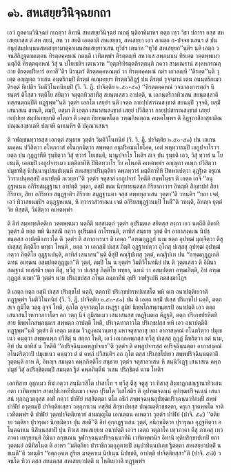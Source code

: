<h1>๑๖. สหเสยฺยวินิจฺฉยกถา</h1>
<p> เอวํ  ภูตคามวินิจฺฉยํ กเถตฺวา อิทานิ สหเสยฺยวินิจฺฉยํ กเถตุํ นฺติอาทิมาหฯ ตตฺถ เทฺว วิธา ปการา ยสฺส สหเสยฺยกสฺส ตํ  สห สยนํ, สห วา สยติ เอตฺถาติ สหเสยฺยา, สหเสยฺยา เอว  สกเตฺถ ก-ปจฺจยวเสนฯ ตํ ปน อนุปสมฺปเนฺนนสหเสยฺยามาตุคาเมนสหเสยฺยาวเสน ทุวิธํฯ เตนาห ‘‘ทุวิธํ สหเสยฺยก’’นฺติฯ นฺติ เอตฺถ วจนสิลิฎฺฐตามเตฺตน ทิรตฺตคฺคหณํ กตนฺติ เวทิตพฺพํฯ ติรตฺตญฺหิ สหวาเส ลพฺภมาเน ทิรเตฺต วตฺตพฺพเมว นตฺถีติ ทิรตฺตคฺคหณํ วิสุํ น ปโยเชติฯ เตเนวาห ‘‘อุตฺตริทิรตฺตติรตฺตนฺติ ภควา สามเณรานํ สงฺคหกรณตฺถาย ติรตฺตปริหารํ อทาสี’’ติฯ นิรนฺตรํ ติรตฺตคฺคหณตฺถํ วา ทิรตฺตคฺคหณํ กตํฯ เกวลญฺหิ ‘‘ติรตฺต’’นฺติ วุเตฺต อญฺญตฺถ วาเสน อนฺตริกมฺปิ ติรตฺตํ คเณฺหยฺยฯ ทิรตฺตวิสิฎฺฐํ ปน ติรตฺตํ วุจฺจมานํ เตน อนนฺตริกเมว ติรตฺตํ ทีเปติฯ วิมติวิโนทนิยมฺปิ (วิ. วิ. ฎี. ปาจิตฺติย ๒.๕๐-๕๑) ‘‘ทิรตฺตคฺคหณํ วจนาลงฺการตฺถํฯ นิรนฺตรํ ติโสฺสว รตฺติโย สยิตฺวา จตุตฺถทิวสาทีสุ สยนฺตเสฺสว อาปตฺติ, น เอกนฺตริกาทิวเสน สยนฺตสฺสาติ ทสฺสนตฺถมฺปีติ ทฎฺฐพฺพ’’นฺติ วุตฺตํฯ  เอกโต เสยฺยํฯ นฺติ เจตฺถ กายปฺปสารณสงฺขาตํ สยนมฺปิ วุจฺจติ, ยสฺมิํ เสนาสเน สยนฺติ, ตมฺปิ, ตสฺมา ติ เอตฺถ เสนาสนสงฺขาตํ เสยฺยํ ปวิสิตฺวา กายปฺปสารณสงฺขาตํ เสยฺยํ กเปฺปยฺย สมฺปาเทยฺยาติ อโตฺถฯ ติ เอตฺถ ทิยฑฺฒหโตฺถ วฑฺฒกิหเตฺถน คเหตโพฺพฯ ติ อิฎฺฐกาสิลาสุธาติณปณฺณสงฺขาเตหิ ปญฺจหิ ฉทเนหิฯ ติ ปคุณวเสนฯ</p>


<p>ติ   วฬญฺชนทฺวารสฺส เอกตฺตํ สนฺธาย วุตฺตํฯ วิมติวิโนทนิยํ (วิ. วิ. ฎี. ปาจิตฺติย ๒.๕๐-๕๑) ปน  เอเกน มเคฺคน ปวิสิตฺวา อโพฺภกาสํ อโนกฺกมิตฺวา สพฺพตฺถ อนุปริคมนโยโคฺค, เอตํ พหุทฺวารมฺปิ เอกูปจาโรวฯ ยตฺถ ปน กุฎฺฎาทีหิ รุนฺธิตฺวา วิสุํ ทฺวารํ โยเชนฺติ, นานูปจาโร โหติฯ สเจ ปน รุนฺธติ เอว, วิสุํ ทฺวารํ น โยเชนฺติ, เอตมฺปิ เอกูปจารเมว มตฺติกาทีหิ ปิหิตทฺวาโร วิย คโพฺภติ คเหตพฺพํฯ อญฺญถา คเพฺภ ปวิสิตฺวา ปมุขาทีสุ นิปนฺนานุปสมฺปเนฺนหิ สหเสยฺยาปริมุตฺติยา คพฺภทฺวารํ มตฺติกาทีหิ ปิทหาเปตฺวา อุฎฺฐิเต อรุเณ วิวราเปนฺตสฺสปิ อนาปตฺติ ภเวยฺยา’’ติ วุตฺตํฯ จตุสาลํ เอกูปจารํ โหตีติ สมฺพโนฺธฯ ติ เอตฺถ เกจิ ‘‘อนุฎฺฐหเนน อกิริยสมุฎฺฐานา อาปตฺติ วุตฺตา, ตสฺมิํ ขเณ นิทฺทายนฺตสฺส กิริยาภาวาฯ อิทญฺหิ สิกฺขาปทํ สิยา กิริยาย, สิยา อกิริยาย สมุฎฺฐาติฯ กิริยาย สมุฎฺฐานตา จสฺส ตพฺพหุลวเสน วุตฺตา’’ติ วทนฺติฯ ‘‘ยถา เจตํ, เอวํ ทิวาสยนมฺปิฯ อนุฎฺฐหเนน, หิ ทฺวาราสํวรเณน เจตํ อกิริยสมุฎฺฐานมฺปิ โหตี’’ติ วทนฺติ, อิทญฺจ ยุตฺตํ วิย ทิสฺสติ, วีมํสิตฺวา คเหตพฺพํฯ</p>


<p> ติ อิทํ สมฺพทฺธภิตฺติเก วตฺตพฺพเมว นตฺถีติ ทสฺสนตฺถํ วุตฺตํฯ อุปริมตเล สยิตสฺส สงฺกา เอว นตฺถีติ ติอาทิ วุตฺตํฯ ติ ยตฺถ พหิ นิเสฺสณิํ กตฺวา อุปริมตลํ อาโรหนฺติ, ตาทิสํ สนฺธาย วุตฺตํ ติฯ อากาสงฺคเณ นิปชฺชนฺตสฺส อาปตฺติอภาวโต ติ วุตฺตํฯ ติ สภากาเรนฯ ติ เอตฺถ ‘‘อฑฺฒกุฎฺฎกํ นาม ยตฺถ อุปฑฺฒํ มุญฺจิตฺวา ตีสุ ปเสฺสสุ ภิตฺติโย พทฺธา โหนฺติ , ยตฺถ วา เอกสฺมิํ ปเสฺส ภิตฺติํ อุฎฺฐาเปตฺวา อุโภสุ ปเสฺสสุ อุปฑฺฒํ อุปฑฺฒํ กตฺวา ภิตฺติโย อุฎฺฐาเปนฺติ, ตาทิสํ เสนาสน’’นฺติ ตีสุปิ คณฺฐิปเทสุ วุตฺตํ, คณฺฐิปเท ปน ‘‘อฑฺฒกุฎฺฎเกติ ฉทนํ อเฑฺฒน อสมฺปตฺตกุฎฺฎเก’’ติ วุตฺตํ, ตมฺปิ โน น ยุตฺตํฯ วิมติวิโนทนิยํ ปน ติ วุตฺตเสฺสว ติ อิมินา สณฺฐานํ ทเสฺสติฯ ยตฺถ ตีสุ, ทฺวีสุ วา ปเสฺสสุ ภิตฺติโย พทฺธา, ฉทนํ วา อสมฺปตฺตา อฑฺฒภิตฺติ, อิทํ อฑฺฒกุฎฺฎกํ นามา’’ติ วุตฺตํฯ  นาม ปริเกฺขปสฺส อโนฺต ถมฺภาทีนํ อุปริ วาฬรูเปหิ กตสงฺฆาโฎฯ</p>


<p>ติ เอตฺถ ยตฺถ ยสฺมิํ ปเสฺส ปริเกฺขโป นตฺถิ, ตตฺถาปิ ปริเกฺขปารหปเทสโต  พหิ คเต อนาปตฺติเยวาติ ทฎฺฐพฺพํฯ วิมติวิโนทนิยํ (วิ. วิ. ฎี. ปาจิตฺติย ๒.๕๐-๕๑) ปน ติ เอตฺถ ยสฺมิํ ปเสฺส ปริเกฺขโป นตฺถิ, ตตฺถ สเจ ภูมิโต วตฺถุ อุจฺจํ โหติ, อุภโต อุจฺจวตฺถุโต เหฎฺฐา ภูมิยํ นิพฺพโกสพฺภนฺตเรปิ อนาปตฺติ เอว ตตฺถ เสนาสนโวหาราภาวโตฯ อถ วตฺถุ นีจํ ภูมิสมเมว เสนาสนสฺส เหฎฺฐิมตเล ติฎฺฐติ, ตตฺถ ปริเกฺขปรหิตทิสาย นิพฺพโกสพฺภนฺตเร สพฺพตฺถ อาปตฺติ โหติ, ปริเจฺฉทาภาวโต ปริเกฺขปสฺส พหิ เอว อนาปตฺตีติ ทฎฺฐพฺพ’’นฺติ วุตฺตํฯ ติ เอตฺถ มเชฺฌ วิวฎงฺคณวนฺตาสุ มหาจตุสาลาสุ ยถา อากาสงฺคณํ อโนตริตฺวา ปมุเขเนว คนฺตฺวา สพฺพคเพฺภ ปวิสิตุํ น สกฺกา โหติ, เอวํ เอเกกคพฺภสฺส ทฺวีสุ ปเสฺสสุ กุฎฺฎํ นีหริตฺวา กตํ  นาม, อิทํ ปน ตาทิสํ น โหตีติ ‘‘อปริจฺฉินฺนคพฺภูปจาเร’’ติ วุตฺตํฯ ติ คพฺภูปจารสฺส อปริจฺฉินฺนตฺตา อากาสงฺคณํ อโนตริตฺวาปิ  ปมุเขเนว คนฺตฺวา ตํ ตํ คพฺภํ ปวิสนฺติฯ อถ กุโต ตสฺส ปริเกฺขโปเยว สพฺพปริจฺฉินฺนตฺตาติ วุตฺตนฺติ อาห ติ, อิทญฺจ สมนฺตา คพฺภภิตฺติโย สนฺธาย วุตฺตํฯ จตุสาลวเสน หิ สนฺนิวิเฎฺฐ เสนาสเน คพฺภปมุขํ วิสุํ อปริกฺขิตฺตมฺปิ สมนฺตา ฐิตํ คพฺภภิตฺตีนํ วเสน ปริกฺขิตฺตํ นาม โหติฯ</p>


<p> เอกทิสาย อุชุกเมว ทีฆํ กตฺวา สนฺนิเวสิโต ปาสาโท ฯ ทฺวีสุ ตีสุ จตูสุ วา ทิสาสุ สิงฺฆาฎกสณฺฐานาทิวเสน กตา  เวทิตพฺพาฯ สาลปฺปเภททีปนเมว เจตฺถ ปุริมโต วิเสโสติฯ ติ อุปฑฺฒจฺฉนฺนํ อุปฑฺฒปริจฺฉนฺนํ เสนาสนํ ทุกฺกฎวตฺถุสฺส อาทิํ กตฺวา ปาฬิยํ ทสฺสิตตฺตา ตโต อธิกํ สพฺพจฺฉนฺนอุปฑฺฒปริจฺฉนฺนาทิกมฺปิ สพฺพํ ปาฬิยํ อวุตฺตมฺปิ ปาจิตฺติยเสฺสว วตฺถุภาเวน ทสฺสิตํ สิกฺขาปทสฺส ปณฺณตฺติวชฺชตฺตา, ครุเก ฐาตพฺพโต จาติ เวทิตพฺพํฯ ติ ปาฬิยํ วุตฺตปาจิตฺติยทฺวยํ สามญฺญโต เอกเตฺตน คเหตฺวา วุตฺตํฯ ปาฬิยํ (ปาจิ. ๕๔) ‘‘ตติยาย รตฺติยา ปุรารุณา นิกฺขมิตฺวา ปุน สยตี’’ติ อิทํ อุกฺกฎฺฐวเสน วุตฺตํ, อนิกฺขมิตฺวา ปุรารุณา อุฎฺฐหิตฺวา อโนฺตฉทเน นิสินฺนสฺสาปิ ปุน ทิวเส สหเสเยฺยน อนาปตฺติ เอวฯ เอตฺถ จตุภาโค  เทฺวภาคา  ตีสุ ภาเคสุ เทฺว ภาคา เยภุยฺยนฺติ อิมินา ลกฺขเณน จูฬกจฺฉนฺนปริจฺฉนฺนาทีนิ เวทิตพฺพานิฯ อิทานิ ทุติยสิกฺขาปเทปิ ยถาวุตฺตนยํ อติทิสโนฺต ติ อาหฯ ‘‘มติตฺถิยา ปาราชิกวตฺถุภูตายปิ อนุปาทินฺนปเกฺข ฐิตตฺตา สหเสยฺยาปตฺติํ น ชเนตี’’ติ  วทนฺติฯ ‘‘อตฺถงฺคเต สูริเย มาตุคาเม นิปเนฺน นิปชฺชติ, อาปตฺติ  ปาจิตฺติยสฺสา’’ติ (ปาจิ. ๕๗) วจนโต ทิวา ตสฺส สยนฺตสฺส สหเสยฺยาปตฺติ น โหติเยวาติ ทฎฺฐพฺพํฯ</p>

</p>

</p>

</p>





